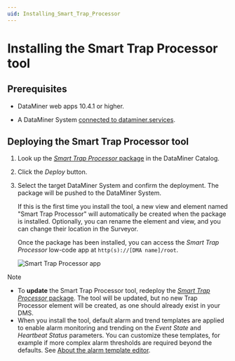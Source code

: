 ```yaml
---
uid: Installing_Smart_Trap_Processor
---
```


# Installing the Smart Trap Processor tool

## Prerequisites

- DataMiner web apps 10.4.1 or higher.

- A DataMiner System [connected to dataminer.services](xref:Connecting_your_DataMiner_System_to_the_cloud).

## Deploying the Smart Trap Processor tool

1. Look up the [*Smart Trap Processor* package](https://catalog.dataminer.services/details/package/5755) in the DataMiner Catalog.

1. Click the *Deploy* button.

1. Select the target DataMiner System and confirm the deployment. The package will be pushed to the DataMiner System.

   If this is the first time you install the tool, a new view and element named "Smart Trap Processor" will automatically be created when the package is installed. Optionally, you can rename the element and view, and you can change their location in the Surveyor.

   Once the package has been installed, you can access the *Smart Trap Processor* low-code app at `http(s)://[DMA name]/root`.

   ![Smart Trap Processor app](~/user-guide/images/TrapProcessor_Access.png)

> [!NOTE]
>
> - To **update** the Smart Trap Processor tool, redeploy the [*Smart Trap Processor* package](https://catalog.dataminer.services/details/package/5755). The tool will be updated, but no new Trap Processor element will be created, as one should already exist in your DMS.
> - When you install the tool, default alarm and trend templates are applied to enable alarm monitoring and trending on the *Event State* and *Heartbeat Status* parameters. You can customize these templates, for example if more complex alarm thresholds are required beyond the defaults. See [About the alarm template editor](xref:About_the_alarm_template_editor).
